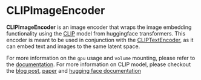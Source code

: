 # CLIPImageEncoder

**CLIPImageEncoder** is an image encoder that wraps the image embedding functionality using the [CLIP](https://huggingface.co/transformers/model_doc/clip.html) model from huggingface transformers.
This encoder is meant to be used in conjunction with the [CLIPTextEncoder](https://hub.jina.ai/executor/livtkbkg),
as it can embed text and images to the same latent space.

For more information on the `gpu` usage and `volume` mounting, please refer to the [documentation](https://docs.jina.ai/tutorials/gpu-executor/).
For more information on CLIP model, please checkout the [blog post](https://openai.com/blog/clip/),
[paper](https://arxiv.org/abs/2103.00020) and [hugging face documentation](https://huggingface.co/transformers/model_doc/clip.html)

<!-- version=v0.2 -->
